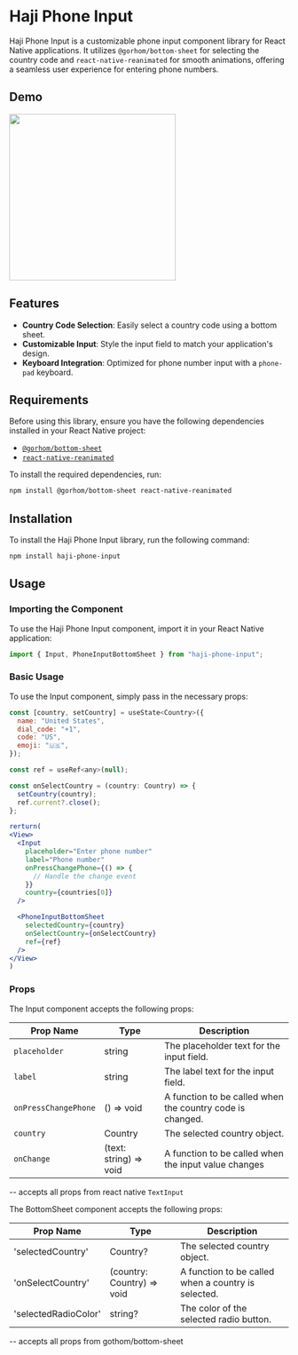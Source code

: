 # Haji Phone Input

Haji Phone Input is a customizable phone input component library for React Native applications. It utilizes `@gorhom/bottom-sheet` for selecting the country code and `react-native-reanimated` for smooth animations, offering a seamless user experience for entering phone numbers.

## Demo

<img src="https://github.com/HassanBaji/haji-phone-input/blob/main/assets/input-example-1.png" width="300">

## Features

- **Country Code Selection**: Easily select a country code using a bottom sheet.
- **Customizable Input**: Style the input field to match your application's design.
- **Keyboard Integration**: Optimized for phone number input with a `phone-pad` keyboard.

## Requirements

Before using this library, ensure you have the following dependencies installed in your React Native project:

- [`@gorhom/bottom-sheet`](https://github.com/gorhom/react-native-bottom-sheet)
- [`react-native-reanimated`](https://docs.swmansion.com/react-native-reanimated/)

To install the required dependencies, run:

```bash
npm install @gorhom/bottom-sheet react-native-reanimated
```

## Installation

To install the Haji Phone Input library, run the following command:

```bash
npm install haji-phone-input
```

## Usage

### Importing the Component

To use the Haji Phone Input component, import it in your React Native application:

```jsx
import { Input, PhoneInputBottomSheet } from "haji-phone-input";
```

### Basic Usage

To use the Input component, simply pass in the necessary props:

```jsx
const [country, setCountry] = useState<Country>({
  name: "United States",
  dial_code: "+1",
  code: "US",
  emoji: "🇺🇸",
});

const ref = useRef<any>(null);

const onSelectCountry = (country: Country) => {
  setCountry(country);
  ref.current?.close();
};

rerturn(
<View>
  <Input
    placeholder="Enter phone number"
    label="Phone number"
    onPressChangePhone={() => {
      // Handle the change event
    }}
    country={countries[0]}
  />

  <PhoneInputBottomSheet
    selectedCountry={country}
    onSelectCountry={onSelectCountry}
    ref={ref}
  />
</View>
)
```

### Props

The Input component accepts the following props:

| Prop Name | Type | Description |
| --- | --- | --- |
| `placeholder` | string | The placeholder text for the input field. |
| `label` | string | The label text for the input field. |
| `onPressChangePhone` | () => void | A function to be called when the country code is changed. |
| `country` | Country | The selected country object. |
| `onChange` | (text: string) => void | A function to be called when the input value changes

-- accepts all props from react native `TextInput`

The BottomSheet component accepts the following props:

| Prop Name | Type | Description |
| --- | --- | --- |
| 'selectedCountry' | Country? | The selected country object. |
| 'onSelectCountry' | (country: Country) => void | A function to be called when a country is selected. |
| 'selectedRadioColor' | string? | The color of the selected radio button. |

-- accepts all props from gothom/bottom-sheet
